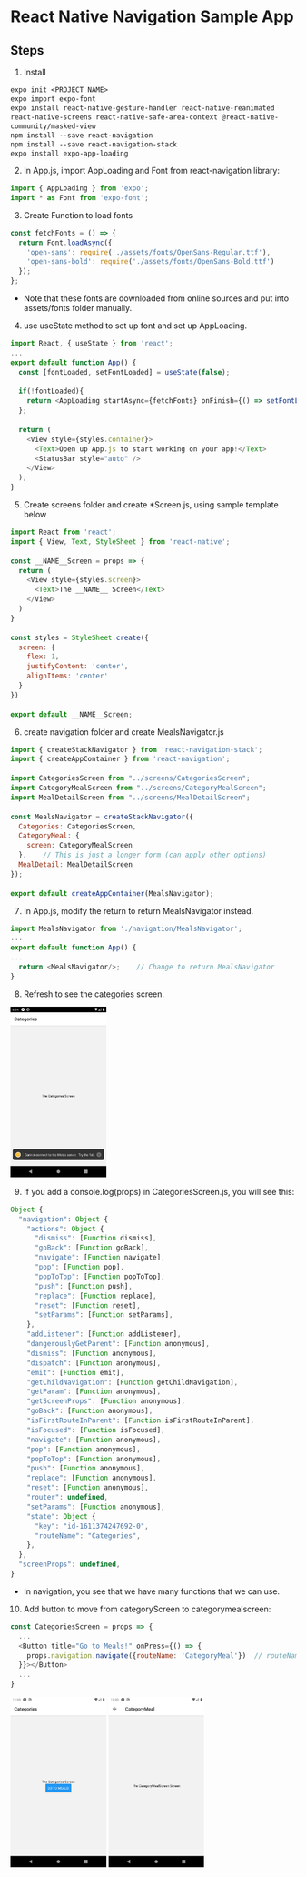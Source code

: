 # React Native Navigation Sample App


## Steps

1. Install
```
expo init <PROJECT NAME>
expo import expo-font
expo install react-native-gesture-handler react-native-reanimated react-native-screens react-native-safe-area-context @react-native-community/masked-view
npm install --save react-navigation
npm install --save react-navigation-stack
expo install expo-app-loading
```

2. In App.js, import AppLoading and Font from react-navigation library:
```js
import { AppLoading } from 'expo';
import * as Font from 'expo-font';
```

3. Create Function to load fonts
```js
const fetchFonts = () => {
  return Font.loadAsync({
    'open-sans': require('./assets/fonts/OpenSans-Regular.ttf'),
    'open-sans-bold': require('./assets/fonts/OpenSans-Bold.ttf')
  });
};
```
 - Note that these fonts are downloaded from online sources and put into assets/fonts folder manually.

4. use useState method to set up font and set up AppLoading.

```js
import React, { useState } from 'react';
...
export default function App() {
  const [fontLoaded, setFontLoaded] = useState(false);

  if(!fontLoaded){
    return <AppLoading startAsync={fetchFonts} onFinish={() => setFontLoaded(true)}/>
  };

  return (
    <View style={styles.container}>
      <Text>Open up App.js to start working on your app!</Text>
      <StatusBar style="auto" />
    </View>
  );
}
```

5. Create screens folder and create *Screen.js, using sample template below
```js
import React from 'react';
import { View, Text, StyleSheet } from 'react-native';

const __NAME__Screen = props => {
  return (
    <View style={styles.screen}>
      <Text>The __NAME__ Screen</Text>
    </View>
  )
}

const styles = StyleSheet.create({
  screen: {
    flex: 1,
    justifyContent: 'center',
    alignItems: 'center'
  }
})

export default __NAME__Screen;
```

6. create navigation folder and create MealsNavigator.js
```js
import { createStackNavigator } from 'react-navigation-stack';
import { createAppContainer } from 'react-navigation';

import CategoriesScreen from "../screens/CategoriesScreen";
import CategoryMealScreen from "../screens/CategoryMealScreen";
import MealDetailScreen from "../screens/MealDetailScreen";

const MealsNavigator = createStackNavigator({
  Categories: CategoriesScreen,
  CategoryMeal: {
    screen: CategoryMealScreen
  },    // This is just a longer form (can apply other options)
  MealDetail: MealDetailScreen
});

export default createAppContainer(MealsNavigator);
```

7. In App.js, modify the return to return MealsNavigator instead.

```js
import MealsNavigator from './navigation/MealsNavigator';
...
export default function App() {
...
  return <MealsNavigator/>;    // Change to return MealsNavigator
}
```

8. Refresh to see the categories screen.

<img src="./img/initialNavigator.png" height="300px"/>

9. If you add a console.log(props) in CategoriesScreen.js, you will see this:
```js
Object {
  "navigation": Object {
    "actions": Object {
      "dismiss": [Function dismiss],
      "goBack": [Function goBack],
      "navigate": [Function navigate],
      "pop": [Function pop],
      "popToTop": [Function popToTop],
      "push": [Function push],
      "replace": [Function replace],
      "reset": [Function reset],
      "setParams": [Function setParams],
    },
    "addListener": [Function addListener],
    "dangerouslyGetParent": [Function anonymous],
    "dismiss": [Function anonymous],
    "dispatch": [Function anonymous],
    "emit": [Function emit],
    "getChildNavigation": [Function getChildNavigation],
    "getParam": [Function anonymous],
    "getScreenProps": [Function anonymous],
    "goBack": [Function anonymous],
    "isFirstRouteInParent": [Function isFirstRouteInParent],
    "isFocused": [Function isFocused],
    "navigate": [Function anonymous],
    "pop": [Function anonymous],
    "popToTop": [Function anonymous],
    "push": [Function anonymous],
    "replace": [Function anonymous],
    "reset": [Function anonymous],
    "router": undefined,
    "setParams": [Function anonymous],
    "state": Object {
      "key": "id-1611374247692-0",
      "routeName": "Categories",
    },
  },
  "screenProps": undefined,
}
```
 - In navigation, you see that we have many functions that we can use.

10. Add button to move from categoryScreen to categorymealscreen:
```js
const CategoriesScreen = props => {
  ...
  <Button title="Go to Meals!" onPress={() => {
    props.navigation.navigate({routeName: 'CategoryMeal'})  // routeName has to be defined in MealsNavigator.js
  }}></Button>
  ...
}
```

<img src="./img/navigate_category.png" height="300px"/>
<img src="./img/navigate_categorymeal.png" height="300px"/>
